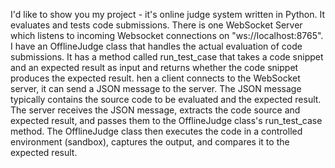 I'd like to show you my project - it's online judge system written in Python. It evaluates and tests code submissions. There is one WebSocket Server which listens to incoming Websocket connections on "ws://localhost:8765". I have an OfflineJudge class that handles the actual evaluation of code submissions. It has a method called run_test_case that takes a code snippet and an expected result as input and returns whether the code snippet produces the expected result. hen a client connects to the WebSocket server, it can send a JSON message to the server. The JSON message typically contains the source code to be evaluated and the expected result. The server receives the JSON message, extracts the code source and expected result, and passes them to the OfflineJudge class's run_test_case method. The OfflineJudge class then executes the code in a controlled environment (sandbox), captures the output, and compares it to the expected result.
